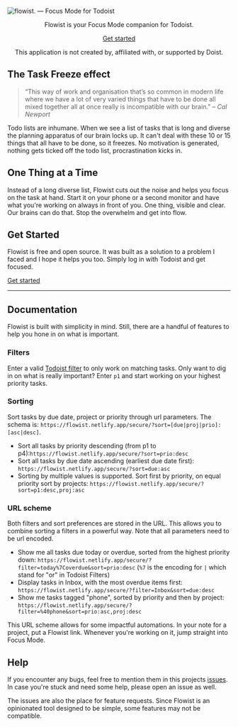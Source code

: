 ![flowist. — Focus Mode for Todoist](https://raw.githubusercontent.com//selfire1/todoist-focus-mode/main/imgs/banner-mobile.png)

<div align="center">
Flowist is your Focus Mode companion for Todoist.

[Get started](https://flowist.netlify.app/)

This application is not created by, affiliated with, or supported by Doist.

</div>

## The Task Freeze effect

> “This way of work and organisation that’s so common in modern life where we have a lot of very varied things that have to be done all mixed together all at once really is incompatible with our brain.”
> – _Cal Newport_

Todo lists are inhumane. When we see a list of tasks that is long and diverse the planning apparatus of our brain locks up. It can't deal with these 10 or 15 things that all have to be done, so it freezes. No motivation is generated, nothing gets ticked off the todo list, procrastination kicks in.

## One Thing at a Time

Instead of a long diverse list, Flowist cuts out the noise and helps you focus on the task at hand. Start it on your phone or a second monitor and have what you're working on always in front of you. One thing, visible and clear. Our brains can do that. Stop the overwhelm and get into flow.

## Get Started

Flowist is free and open source. It was built as a solution to a problem I faced and I hope it helps you too. Simply log in with Todoist and get focused.

[Get started](https://flowist.netlify.app/)

---

## Documentation

Flowist is built with simplicity in mind. Still, there are a handful of features to help you hone in on what is important.

### Filters

Enter a valid [Todoist filter](https://todoist.com/help/articles/introduction-to-filters) to only work on matching tasks. Only want to dig in on what is really important? Enter `p1` and start working on your highest priority tasks.

### Sorting

Sort tasks by due date, project or priority through url parameters. The schema is: `https://flowist.netlify.app/secure/?sort=[due|proj|prio]:[asc|desc]`.

- Sort all tasks by priority descending (from p1 to p4):`https://flowist.netlify.app/secure/?sort=prio:desc`
- Sort all tasks by due date ascending (earliest due date first): `https://flowist.netlify.app/secure/?sort=due:asc`
- Sorting by multiple values is supported. Sort first by priority, on equal priority sort by projects: `https://flowist.netlify.app/secure/?sort=p1:desc,proj:asc`

### URL scheme

Both filters and sort preferences are stored in the URL. This allows you to combine sorting a filters in a powerful way. Note that all parameters need to be url encoded.

- Show me all tasks due today or overdue, sorted from the highest priority down: `https://flowist.netlify.app/secure/?filter=today%7Coverdue&sort=prio:desc` (`%7` is the encoding for `|` which stand for "or" in Todoist Filters)
- Display tasks in Inbox, with the most overdue items first: `https://flowist.netlify.app/secure/?filter=Inbox&sort=due:desc`
- Show me tasks tagged "phone", sorted by priority and then by project: `https://flowist.netlify.app/secure/?filter=%40phone&sort=prio:asc,proj:desc`

This URL scheme allows for some impactful automations. In your note for a project, put a Flowist link. Whenever you're working on it, jump straight into Focus Mode.

## Help

If you encounter any bugs, feel free to mention them in this projects [issues](https://github.com/selfire1/todoist-focus-mode/issues). In case you're stuck and need some help, please open an issue as well.

The issues are also the place for feature requests. Since Flowist is an opinionated tool designed to be simple, some features may not be compatible.
